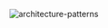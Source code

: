 ![architecture-patterns](https://user-images.githubusercontent.com/92877824/147787520-d3f7c83c-2dee-490d-9baf-f28811c07ab3.png)

